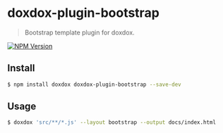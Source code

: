 # doxdox-plugin-bootstrap

> Bootstrap template plugin for doxdox.

[![NPM Version](http://img.shields.io/npm/v/doxdox-plugin-bootstrap.svg?style=flat)](https://www.npmjs.org/package/doxdox-plugin-bootstrap)

## Install

```bash
$ npm install doxdox doxdox-plugin-bootstrap --save-dev
```

## Usage

```bash
$ doxdox 'src/**/*.js' --layout bootstrap --output docs/index.html
```

